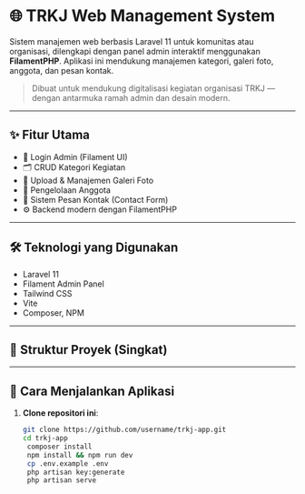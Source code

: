 # 🌐 TRKJ Web Management System

Sistem manajemen web berbasis Laravel 11 untuk komunitas atau organisasi, dilengkapi dengan panel admin interaktif menggunakan **FilamentPHP**. Aplikasi ini mendukung manajemen kategori, galeri foto, anggota, dan pesan kontak.

> Dibuat untuk mendukung digitalisasi kegiatan organisasi TRKJ — dengan antarmuka ramah admin dan desain modern.

---

## ✨ Fitur Utama

- 🔐 Login Admin (Filament UI)
- 🗂️ CRUD Kategori Kegiatan
- 📸 Upload & Manajemen Galeri Foto
- 👤 Pengelolaan Anggota
- 📩 Sistem Pesan Kontak (Contact Form)
- ⚙️ Backend modern dengan FilamentPHP

---

## 🛠️ Teknologi yang Digunakan

- Laravel 11
- Filament Admin Panel
- Tailwind CSS
- Vite
- Composer, NPM

---

## 🧾 Struktur Proyek (Singkat)


---

## 🚀 Cara Menjalankan Aplikasi

1. **Clone repositori ini**:
   ```bash
   git clone https://github.com/username/trkj-app.git
   cd trkj-app
    composer install
    npm install && npm run dev
    cp .env.example .env
    php artisan key:generate
    php artisan serve
